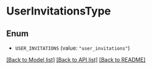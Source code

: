 # UserInvitationsType

## Enum

- `USER_INVITATIONS` (value: `"user_invitations"`)

[[Back to Model list]](../README.md#documentation-for-models) [[Back to API list]](../README.md#documentation-for-api-endpoints) [[Back to README]](../README.md)
